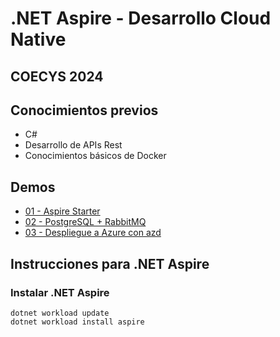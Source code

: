 # .NET Aspire - Desarrollo Cloud Native
## COECYS 2024

## **Conocimientos previos**  
* C#
* Desarrollo de APIs Rest
* Conocimientos básicos de Docker

## **Demos**  
* [01 - Aspire Starter](demo1)
* [02 - PostgreSQL + RabbitMQ](demo2)
* [03 - Despliegue a Azure con azd](demo3)

## Instrucciones para .NET Aspire
### Instalar .NET Aspire

```
dotnet workload update
dotnet workload install aspire
```